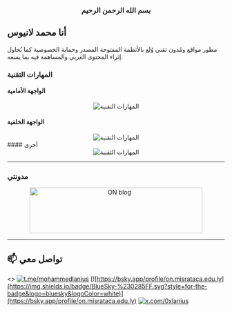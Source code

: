 <center><h3> بسم الله الرحمن الرحيم  </h3></center>

## أنا محمد لانيوس
مطور مواقع ومُدون تقني وُلع بالأنظمة المفتوحة المصدر وحماية الخصوصية كما يُحاول إثراء المحتوى العربي والمساهمة فيه بما يسعه.
### المهارات التقنية
#### الواجهة الأمامية
<div align="center">
  <img src="https://skillicons.dev/icons?i=html,css,js,sass,bootstrap" alt="المهارات التقنية">
</div>  

#### الواجهة الخلفية
<div align="center">
  <img src="https://skillicons.dev/icons?i=dotnet,php,mysql" alt="المهارات التقنية">
</div>  
#### أخرى 
<div align="center">
  <img src="https://skillicons.dev/icons?i=,wordpress,git,bash" alt="المهارات التقنية">
</div>  

---

### مدونتي
<center><a href="https://on.misrataca.edu.ly/" class="site-logo-container" rel="home" itemprop="url" ><img width="400" height="106" src="https://on.misrataca.edu.ly/wp-content/uploads/2024/02/Systems_and_technology_programming_company_logo__2_-removebg-preview.png" class="default-logo" alt="ON blog" decoding="async" srcset="https://on.misrataca.edu.ly/wp-content/uploads/2024/02/Systems_and_technology_programming_company_logo__2_-removebg-preview.png 448w, https://on.misrataca.edu.ly/wp-content/uploads/2024/02/Systems_and_technology_programming_company_logo__2_-removebg-preview-300x71.png 300w" sizes="(max-width: 448px) 100vw, 448px"></a></center>

---

## 📫 **تواصل معي**  
<>
[![t.me/mohammedlanius](https://img.shields.io/badge/Telegram-2CA5E0?style=for-the-badge&logo=telegram&logoColor=white)](https://t.me/mohammedlanius)
[![https://bsky.app/profile/on.misrataca.edu.ly](https://img.shields.io/badge/BlueSky-%230285FF.svg?style=for-the-badge&logo=bluesky&logoColor=white)](https://bsky.app/profile/on.misrataca.edu.ly)
[![x.com/0xlanius](https://img.shields.io/badge/Twitter-1DA1F2?style=for-the-badge&logo=twitter&logoColor=white)](https://twitter.com/0xlanius)
